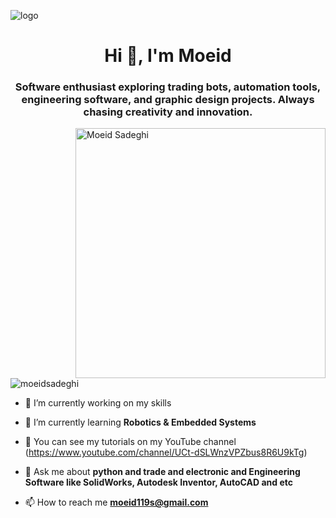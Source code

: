 ![logo](https://s6.uupload.ir/files/43098674309687_hvj0.png)
<h1 align="center">Hi 👋, I'm Moeid</h1>
<h3 align="center">Software enthusiast exploring trading bots, automation tools, engineering software, and graphic design projects. Always chasing creativity and innovation.</h3>

<img align="right" alt="Moeid Sadeghi" width = "400" src ="https://mir-s3-cdn-cf.behance.net/project_modules/hd/06f21a161921919.63cd7887d0a70.gif">

<p align="left"> <img src="https://komarev.com/ghpvc/?username=sheikh-python&label=Profile%20views&color=0e75b6&style=flat" alt="moeidsadeghi" /> </p>

- 🔭 I’m currently working on my skills

- 🌱 I’m currently learning **Robotics & Embedded Systems**

- 🤝 You can see my tutorials on my YouTube channel (https://www.youtube.com/channel/UCt-dSLWnzVPZbus8R6U9kTg)

- 💬 Ask me about **python and trade and electronic and Engineering Software like SolidWorks, Autodesk Inventor, AutoCAD and etc**

- 📫 How to reach me **moeid119s@gmail.com**


